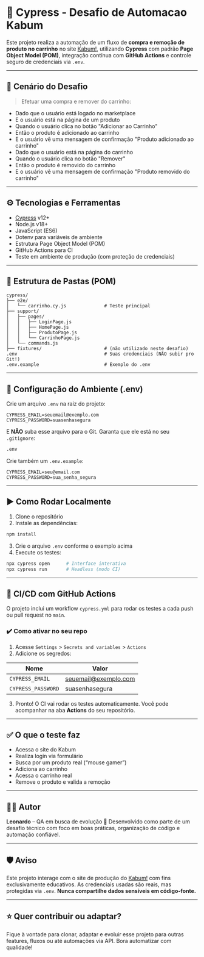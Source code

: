 # 💼 Cypress - Desafio de Automacao Kabum

Este projeto realiza a automação de um fluxo de **compra e remoção de produto no carrinho** no site [Kabum!](https://www.kabum.com.br), utilizando **Cypress** com padrão **Page Object Model (POM)**, integração contínua com **GitHub Actions** e controle seguro de credenciais via `.env`.

---

## 🧪 Cenário do Desafio

> Efetuar uma compra e remover do carrinho:

* Dado que o usuário está logado no marketplace
* E o usuário está na página de um produto
* Quando o usuário clica no botão "Adicionar ao Carrinho"
* Então o produto é adicionado ao carrinho
* E o usuário vê uma mensagem de confirmação "Produto adicionado ao carrinho"
* Dado que o usuário está na página do carrinho
* Quando o usuário clica no botão "Remover"
* Então o produto é removido do carrinho
* E o usuário vê uma mensagem de confirmação "Produto removido do carrinho"

---

## ⚙️ Tecnologias e Ferramentas

* [Cypress](https://www.cypress.io/) v12+
* Node.js v18+
* JavaScript (ES6)
* Dotenv para variáveis de ambiente
* Estrutura Page Object Model (POM)
* GitHub Actions para CI
* Teste em ambiente de produção (com proteção de credenciais)

---

## 📁 Estrutura de Pastas (POM)

```
cypress/
├── e2e/
│   └── carrinho.cy.js              # Teste principal
├── support/
│   ├── pages/
│   │   ├── LoginPage.js
│   │   ├── HomePage.js
│   │   ├── ProdutoPage.js
│   │   └── CarrinhoPage.js
│   └── commands.js
├── fixtures/                       # (não utilizado neste desafio)
.env                                # Suas credenciais (NÃO subir pro Git!)
.env.example                        # Exemplo do .env
```

---

## 🔐 Configuração do Ambiente (.env)

Crie um arquivo `.env` na raiz do projeto:

```env
CYPRESS_EMAIL=seuemail@exemplo.com
CYPRESS_PASSWORD=suasenhasegura
```

E **NÃO** suba esse arquivo para o Git. Garanta que ele está no seu `.gitignore`:

```bash
.env
```

Crie também um `.env.example`:

```env
CYPRESS_EMAIL=seu@email.com
CYPRESS_PASSWORD=sua_senha_segura
```

---

## ▶️ Como Rodar Localmente

1. Clone o repositório
2. Instale as dependências:

```bash
npm install
```

3. Crie o arquivo `.env` conforme o exemplo acima
4. Execute os testes:

```bash
npx cypress open      # Interface interativa
npx cypress run       # Headless (modo CI)
```

---

## 🚀 CI/CD com GitHub Actions

O projeto inclui um workflow `cypress.yml` para rodar os testes a cada push ou pull request no `main`.

### ✔️ Como ativar no seu repo

1. Acesse `Settings` > `Secrets and variables` > `Actions`
2. Adicione os segredos:

| Nome               | Valor                                               |
| ------------------ | --------------------------------------------------- |
| `CYPRESS_EMAIL`    | [seuemail@exemplo.com](mailto:seuemail@exemplo.com) |
| `CYPRESS_PASSWORD` | suasenhasegura                                      |

3. Pronto! O CI vai rodar os testes automaticamente.
   Você pode acompanhar na aba **Actions** do seu repositório.

---

## ✅ O que o teste faz

* Acessa o site do Kabum
* Realiza login via formulário
* Busca por um produto real (“mouse gamer”)
* Adiciona ao carrinho
* Acessa o carrinho real
* Remove o produto e valida a remoção

---

## 👨‍💻 Autor

**Leonardo** – QA em busca de evolução 🚀
Desenvolvido como parte de um desafio técnico com foco em boas práticas, organização de código e automação confiável.

---

## 🛡️ Aviso

Este projeto interage com o site de produção do [Kabum!](https://www.kabum.com.br) com fins exclusivamente educativos.
As credenciais usadas são reais, mas protegidas via `.env`. **Nunca compartilhe dados sensíveis em código-fonte.**

---

## ⭐ Quer contribuir ou adaptar?

Fique à vontade para clonar, adaptar e evoluir esse projeto para outras features, fluxos ou até automações via API. Bora automatizar com qualidade!

